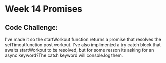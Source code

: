 # Week 14 Promises

## Code Challenge:

I've made it so the startWorkout function returns a promise that resolves the setTimoutfunction post workout. I've also implimented a try catch block that awaits startWorkout to be resolved, but for some reason its asking for an async keyword?The catch keyword will console.log them.

